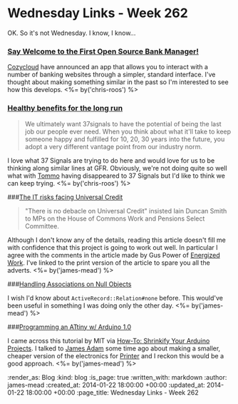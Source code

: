 Wednesday Links - Week 262
==========================

OK. So it's not Wednesday. I know, I know...

### [Say Welcome to the First Open Source Bank Manager!](http://blog.cozycloud.cc/news/2013/12/12/welcome-to-the-first-web-open-source-bank-manager/)

[Cozycloud](https://www.cozycloud.cc/) have announced an app that allows you to interact with a number of banking websites through a simpler, standard interface. I've thought about making something similar in the past so I'm interested to see how this develops. <%= by('chris-roos') %>


### [Healthy benefits for the long run](http://37signals.com/svn/posts/3703-healthy-benefits-for-the-long-run)

> We ultimately want 37signals to have the potential of being the last job our people ever need. When you think about what it'll take to keep someone happy and fulfilled for 10, 20, 30 years into the future, you adopt a very different vantage point from our industry norm.

I love what 37 Signals are trying to do here and would love for us to be thinking along similar lines at GFR. Obviously, we're not doing quite so well what with [Tommo](/tom-ward) having disappeared to 37 Signals but I'd like to think we can keep trying. <%= by('chris-roos') %>


###[The IT risks facing Universal Credit](http://www.computerweekly.com/news/2240212473/Analysis-The-IT-risks-facing-Universal-Credit?vgnextfmt=print)

> "There is no debacle on Universal Credit" insisted Iain Duncan Smith to MPs on the House of Commons Work and Pensions Select Committee.

Although I don't know any of the details, reading this article doesn't fill me with confidence that this project is going to work out   well. In particular I agree with the comments in the article made by Gus Power of [Energized Work][]. I've linked to the print version of the article to spare you all the adverts. <%= by('james-mead') %>


###[Handling Associations on Null Objects](http://robots.thoughtbot.com/handling-associations-on-null-objects)

I wish I'd know about `ActiveRecord::Relation#none` before. This would've been useful in something I was doing only the other day. <%= by('james-mead') %>


###[Programming an ATtiny w/ Arduino 1.0](http://highlowtech.org/?p=1695)

I came across this tutorial by MIT via [How-To: Shrinkify Your Arduino Projects][]. I talked to [James Adam][] some time ago about making a smaller, cheaper version of the electronics for [Printer][] and I reckon this would be a good approach. <%= by('james-mead') %>



[Energized Work]: http://www.energizedwork.com/
[How-To: Shrinkify Your Arduino Projects]: http://makezine.com/2011/10/10/how-to-shrinkify-your-arduino-projects/
[James Adam]: http://lazyatom.com/
[Printer]: http://exciting.io/printer/


:render_as: Blog
:kind: blog
:is_page: true
:written_with: markdown
:author: james-mead
:created_at: 2014-01-22 18:00:00 +00:00
:updated_at: 2014-01-22 18:00:00 +00:00
:page_title: Wednesday Links - Week 262
